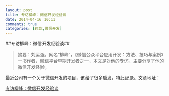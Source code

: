 ```yaml
---
layout: post
title: 专访柳峰：微信开发经验谈
date: 2014-04-16 10:11
comments: true
categories: [转载,微信开发]
---
```


##专访柳峰：微信开发经验谈##
> 摘要：刘运强，网名“柳峰”，《微信公众平台应用开发：方法、技巧与案例》一书作者，微信平台早期开发者之一，本文是对他的专访，主要分享了他的微信开发经验。

最近公司有一个关于微信开发的项目，该给了很多启发，特此记录。文章地址： 

[专访柳峰：微信开发经验谈](http://www.csdn.net/article/2014-04-15/2819324)